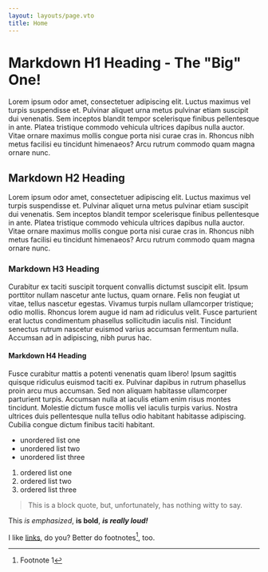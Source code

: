 ```yaml
---
layout: layouts/page.vto
title: Home
---
```


# Markdown H1 Heading - The "Big" One!

Lorem ipsum odor amet, consectetuer adipiscing elit. Luctus maximus vel turpis
suspendisse et. Pulvinar aliquet urna metus pulvinar etiam suscipit dui
venenatis. Sem inceptos blandit tempor scelerisque finibus pellentesque in ante.
Platea tristique commodo vehicula ultrices dapibus nulla auctor. Vitae ornare
maximus mollis congue porta nisi curae cras in. Rhoncus nibh metus facilisi eu
tincidunt himenaeos? Arcu rutrum commodo quam magna ornare nunc.

## Markdown H2 Heading

Lorem ipsum odor amet, consectetuer adipiscing elit. Luctus maximus vel turpis
suspendisse et. Pulvinar aliquet urna metus pulvinar etiam suscipit dui
venenatis. Sem inceptos blandit tempor scelerisque finibus pellentesque in ante.
Platea tristique commodo vehicula ultrices dapibus nulla auctor. Vitae ornare
maximus mollis congue porta nisi curae cras in. Rhoncus nibh metus facilisi eu
tincidunt himenaeos? Arcu rutrum commodo quam magna ornare nunc.

### Markdown H3 Heading

Curabitur ex taciti suscipit torquent convallis dictumst suscipit elit. Ipsum
porttitor nullam nascetur ante luctus, quam ornare. Felis non feugiat ut vitae,
tellus nascetur egestas. Vivamus turpis nullam ullamcorper tristique; odio
mollis. Rhoncus lorem augue id nam ad ridiculus velit. Fusce parturient erat
luctus condimentum phasellus sollicitudin iaculis nisl. Tincidunt senectus
rutrum nascetur euismod varius accumsan fermentum nulla. Accumsan ad in
adipiscing, nibh purus hac.

#### Markdown H4 Heading

Fusce curabitur mattis a potenti venenatis quam libero! Ipsum sagittis quisque
ridiculus euismod taciti ex. Pulvinar dapibus in rutrum phasellus proin arcu mus
accumsan. Sed non aliquam habitasse ullamcorper parturient turpis. Accumsan
nulla at iaculis etiam enim risus montes tincidunt. Molestie dictum fusce mollis
vel iaculis turpis varius. Nostra ultrices duis pellentesque nulla tellus odio
habitant habitasse adipiscing. Cubilia congue dictum finibus taciti habitant.

- unordered list one
- unordered list two
- unordered list three

1. ordered list one
2. ordered list two
3. ordered list three

> This is a block quote, but, unfortunately, has nothing witty to say.

This _is emphasized_, **is bold**, _**is really loud!**_

I like [links](#), do you? Better do footnotes[^1], too.

[^1]: Footnote 1
